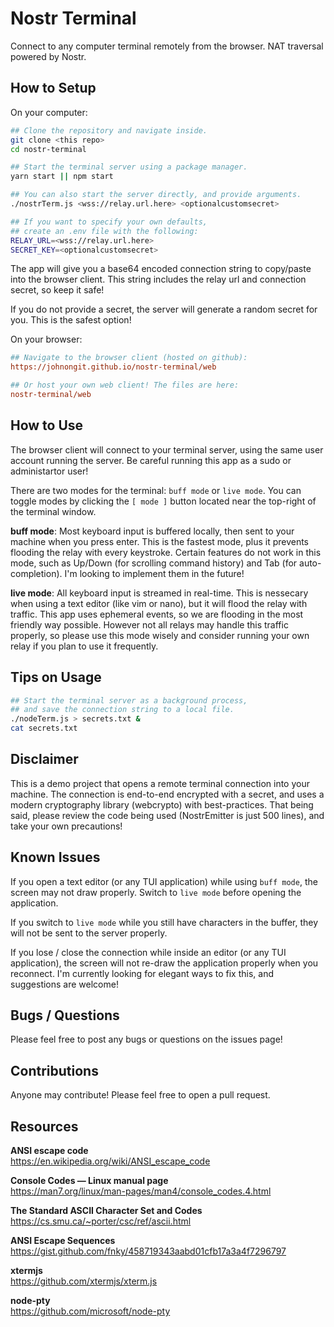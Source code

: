 # Nostr Terminal
Connect to any computer terminal remotely from the browser. NAT traversal powered by Nostr.

## How to Setup

On your computer:

```bash
## Clone the repository and navigate inside.
git clone <this repo>
cd nostr-terminal

## Start the terminal server using a package manager.
yarn start || npm start

## You can also start the server directly, and provide arguments.
./nostrTerm.js <wss://relay.url.here> <optionalcustomsecret>

## If you want to specify your own defaults, 
## create an .env file with the following:
RELAY_URL=<wss://relay.url.here>
SECRET_KEY=<optionalcustomsecret>
```

The app will give you a base64 encoded connection string to copy/paste into the browser client. This string includes the relay url and connection secret, so keep it safe!

If you do not provide a secret, the server will generate a random secret for you. This is the safest option!

On your browser:
```ini
## Navigate to the browser client (hosted on github):
https://johnongit.github.io/nostr-terminal/web

## Or host your own web client! The files are here:
nostr-terminal/web
```

## How to Use

The browser client will connect to your terminal server, using the same user account running the server. Be careful running this app as a sudo or administartor user!

There are two modes for the terminal: `buff mode` or `live mode`. You can toggle modes by clicking the `[ mode ]` button located near the top-right of the terminal window.

 **buff mode**:
 Most keyboard input is buffered locally, then sent to your machine when you press enter. This is the fastest mode, plus it prevents flooding the relay with every keystroke. Certain features do not work in this mode, such as Up/Down (for scrolling command history) and Tab (for auto-completion). I'm looking to implement them in the future!

 **live mode**:
 All keyboard input is streamed in real-time. This is nessecary when using a text editor (like vim or nano), but it will flood the relay with traffic. This app uses ephemeral events, so we are flooding in the most friendly way possible. However not all relays may handle this traffic properly, so please use this mode wisely and consider running your own relay if you plan to use it frequently.

## Tips on Usage

```bash
## Start the terminal server as a background process, 
## and save the connection string to a local file.
./nodeTerm.js > secrets.txt &
cat secrets.txt
```

## Disclaimer

This is a demo project that opens a remote terminal connection into your machine. The connection is end-to-end encrypted with a secret, and uses a modern cryptography library (webcrypto) with best-practices. That being said, please review the code being used (NostrEmitter is just 500 lines), and take your own precautions!

## Known Issues

If you open a text editor (or any TUI application) while using `buff mode`, the screen may not draw properly. Switch to `live mode` before opening the application.

If you switch to `live mode` while you still have characters in the buffer, they will not be sent to the server properly.

If you lose / close the connection while inside an editor (or any TUI application), the screen will not re-draw the application properly when you reconnect. I'm currently looking for elegant ways to fix this, and suggestions are welcome!

## Bugs / Questions

Please feel free to post any bugs or questions on the issues page!

## Contributions

Anyone may contribute! Please feel free to open a pull request.

## Resources

**ANSI escape code**  
https://en.wikipedia.org/wiki/ANSI_escape_code

**Console Codes — Linux manual page**  
https://man7.org/linux/man-pages/man4/console_codes.4.html

**The Standard ASCII Character Set and Codes**  
https://cs.smu.ca/~porter/csc/ref/ascii.html

**ANSI Escape Sequences**  
https://gist.github.com/fnky/458719343aabd01cfb17a3a4f7296797

**xtermjs**  
https://github.com/xtermjs/xterm.js

**node-pty**  
https://github.com/microsoft/node-pty
